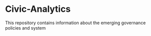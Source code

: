 # Civic-Analytics
This repository contains information about the emerging governance policies and system
